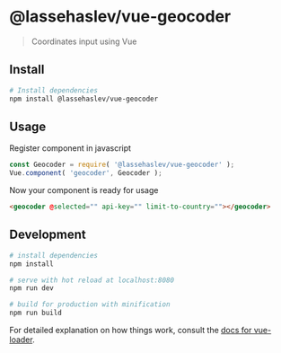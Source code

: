 # @lassehaslev/vue-geocoder
> Coordinates input using Vue

## Install

```bash
# Install dependencies
npm install @lassehaslev/vue-geocoder
```

## Usage

Register component in javascript

```js
const Geocoder = require( '@lassehaslev/vue-geocoder' );
Vue.component( 'geocoder', Geocoder );
```

Now your component is ready for usage
```html
<geocoder @selected="" api-key="" limit-to-country=""></geocoder>
```


## Development

``` bash
# install dependencies
npm install

# serve with hot reload at localhost:8080
npm run dev

# build for production with minification
npm run build
```

For detailed explanation on how things work, consult the [docs for vue-loader](http://vuejs.github.io/vue-loader).

